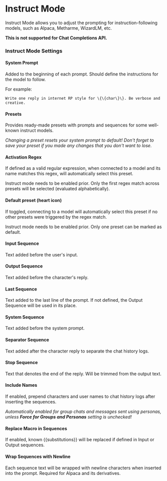 # Instruct Mode

Instruct Mode allows you to adjust the prompting for instruction-following models, such as Alpaca, Metharme, WizardLM, etc.

**This is not supported for Chat Completions API.**

### Instruct Mode Settings

#### System Prompt

Added to the beginning of each prompt. Should define the instructions for the model to follow.

For example:

```
Write one reply in internet RP style for \{\{char\}\}. Be verbose and creative.
```

#### Presets

Provides ready-made presets with prompts and sequences for some well-known instruct models.

*Changing a preset resets your system prompt to default! Don't forget to save your preset if you made any changes that you don't want to lose.*

#### Activation Regex

If defined as a valid regular expression, when connected to a model and its name matches this regex, will automatically select this preset.

Instruct mode needs to be enabled prior. Only the first regex match across presets will be selected (evaluated alphabetically). 

#### Default preset (heart icon)

If toggled, connecting to a model will automatically select this preset if no other presets were triggered by the regex match.

Instruct mode needs to be enabled prior. Only one preset can be marked as default.

#### Input Sequence

Text added before the user's input.

#### Output Sequence

Text added before the character's reply.

#### Last Sequence

Text added to the last line of the prompt. If not defined, the Output Sequence will be used in its place.

#### System Sequence

Text added before the system prompt.

#### Separator Sequence

Text added after the character reply to separate the chat history logs.

#### Stop Sequence

Text that denotes the end of the reply. Will be trimmed from the output text.

#### Include Names

If enabled, prepend characters and user names to chat history logs after inserting the sequences.

*Automatically enabled for group chats and messages sent using personas, unless **Force for Groups and Personas** setting is unchecked!*

#### Replace Macro in Sequences

If enabled, known \{\{substitutions\}\} will be replaced if defined in Input or Output sequences.

#### Wrap Sequences with Newline

Each sequence text will be wrapped with newline characters when inserted into the prompt. Required for Alpaca and its derivatives.

